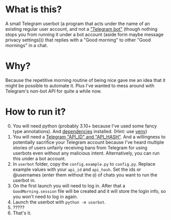 # What is this?

A small Telegram userbot (a program that acts under the name of an existing regular user account,
and not a ["Telegram bot"](https://core.telegram.org/bots)
(though nothing stops you from running it under a bot account
(aside form maybe message privacy settings)))
that replies with a "Good morning" to other "Good mornings" in a chat.

# Why?

Because the repetitive morning routine of being nice gave me an idea that it might be possible to automate it.
Plus I've wanted to mess around with Telegram's non-bot API for quite a while now.

# How to run it?

0. You will need python (probably 3.10+ because I've used some fancy type annotations).
And [dependencies](requirements.txt) installed.
(Hint: use [venv](https://docs.python.org/3/library/venv.html))
1. You will need a [Telegram "API_ID" and "API_HASH"](https://core.telegram.org/api/obtaining_api_id).
And a willingness to potentially sacrifice your Telegram account because I've heard multiple stories
of users unfairly receiving bans from Telegram for using userbots even without any malicious intent.
Alternatively, you can run this under a bot account.
2. In `userbot` folder, copy the `config.example.py` to `config.py`.
Replace example values with your `api_id` and `api_hash`.
Set the ids or @usernames (enter them without the `@`)
of chats you want to run the userbot in.
3. On the first launch you will need to log in.
After that a `GoodMorning.session` file will be created and
it will store the login info, so you won't need to log in again. 
4. Launch the userbot with `python -m userbot`.
5. ?????
6. That's it.
